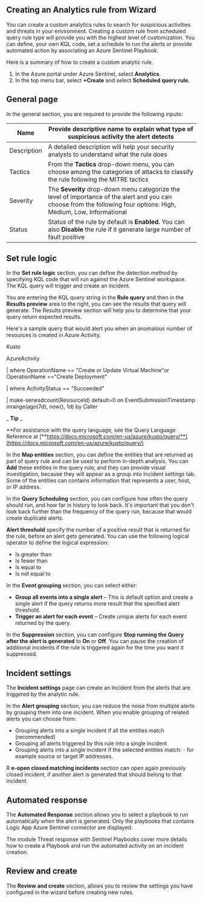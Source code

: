 ## Creating an Analytics rule from Wizard

You can create a custom analytics rules to search for suspicious activities and threats in your environment. Creating a custom rule from scheduled query rule type will provide you with the highest level of customization. You can define, your own KQL code, set a schedule to run the alerts or provide automated action by associating an Azure Sentinel Playbook.

Here is a summary of how to create a custom analytic rule.

1. In the Azure portal under Azure Sentinel, select  **Analytics**.
2. In the top menu bar, select  **+Create**  and select  **Scheduled query rule.**

## General page

In the general section, you are required to provide the following inputs:

| Name | Provide descriptive name to explain what type of suspicious activity the alert detects |
| --- | --- |
| Description | A detailed description will help your security analysts to understand what the rule does |
| Tactics | From the **Tactics** drop-down menu, you can choose among the categories of attacks to classify the rule following the MITRE tactics |
| Severity | The **Severity** drop-down menu categorize the level of importance of the alert and you can choose from the following four options: High, Medium, Low, Informational |
| Status | Status of the rule by default is **Enabled.** You can also **Disable** the rule if it generate large number of fault positive |

## Set rule logic

In the **Set rule logic** section, you can define the detection method by specifying KQL code that will run against the Azure Sentinel workspace. The KQL query will trigger and create an incident.

You are entering the KQL query string in the **Rule query** and then in the **Results preview** area to the right, you can see the results that query will generate. The Results preview section will help you to determine that your query return expected results.

Here&#39;s a sample query that would alert you when an anomalous number of resources is created in Azure Activity.

Kusto

AzureActivity

| where OperationName == &quot;Create or Update Virtual Machine&quot;or OperationName ==&quot;Create Deployment&quot;

| where ActivityStatus == &quot;Succeeded&quot;

| make-seriesdcount(ResourceId)  default=0 on EventSubmissionTimestamp inrange(ago(7d), now(), 1d) by Caller

_ **Tip** _

**For assistance with the query language, see the Query Language Reference at [**https://docs.microsoft.com/en-us/azure/kusto/query/**](https://docs.microsoft.com/en-us/azure/kusto/query/)

In the  **Map entities**  section, you can define the entities that are returned as part of query rule and can be used to perform in-depth analysis. You can **Add** these entities in the query rule, and they can provide visual investigation, because they will appear as a group into Incident settings tab. Some of the entities can contains information that represents a user, host, or IP address.

In the **Query Scheduling** section, you can configure how often the query should run, and how far in history to look back. It&#39;s important that you don&#39;t look back further than the frequency of the query run, because that would create duplicate alerts.

**Alert threshold** specify the number of a positive result that is returned for the rule, before an alert gets generated. You can use the following logical operator to define the logical expression:

- Is greater than
- Is fewer than
- Is equal to
- Is not equal to

In the **Event grouping** section, you can select either:

- **Group all events into a single alert** – This is default option and create a single alert if the query returns more result that the specified alert threshold.
- **Trigger an alert for each event** – Create unique alerts for each event returned by the query.

In the **Suppression** section, you can configure **Stop running the Query after the alert is generated** to  **On**  or  **Off**. You can pause the creation of additional incidents if the rule is triggered again for the time you want it suppressed.

## Incident settings

The **Incident settings** page can create an Incident from the alerts that are triggered by the analytic rule.

In the **Alert grouping** section, you can reduce the noise from multiple alerts by grouping them into one incident. When you enable grouping of related alerts you can choose from:

- Grouping alerts into a single incident if all the entities match (recommended)
- Grouping all alerts triggered by this rule into a single incident
- Grouping alerts into a single incident if the selected entities match: - for example source or target IP addresses.

R **e-open closed matching incidents** section can open again previously closed incident, if another alert is generated that should belong to that incident.

## Automated response

The **Automated Response** section allows you to select a playbook to run automatically when the alert is generated. Only the playbooks that contains Logic App Azure Sentinel connector are displayed.

The module Threat response with Sentinel Playbooks cover more details how to create a Playbook and run the automated activity on an incident creation.

## Review and create

The **Review and create** section, allows you to review the settings you have configured in the wizard before creating new rules.
